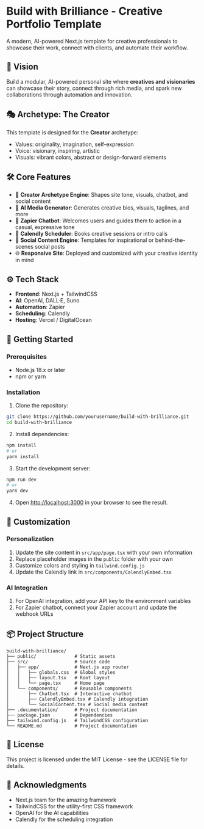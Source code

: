 # Build with Brilliance - Creative Portfolio Template

A modern, AI-powered Next.js template for creative professionals to showcase their work, connect with clients, and automate their workflow.

## 🧠 Vision

Build a modular, AI-powered personal site where **creatives and visionaries** can showcase their story, connect through rich media, and spark new collaborations through automation and innovation.

## 🎭 Archetype: The Creator

This template is designed for the **Creator** archetype:
- Values: originality, imagination, self-expression
- Voice: visionary, inspiring, artistic
- Visuals: vibrant colors, abstract or design-forward elements

## 🛠 Core Features

- 🎨 **Creator Archetype Engine**: Shapes site tone, visuals, chatbot, and social content
- 🧠 **AI Media Generator**: Generates creative bios, visuals, taglines, and more
- 🤖 **Zapier Chatbot**: Welcomes users and guides them to action in a casual, expressive tone
- 📅 **Calendly Scheduler**: Books creative sessions or intro calls
- 📢 **Social Content Engine**: Templates for inspirational or behind-the-scenes social posts
- 🌐 **Responsive Site**: Deployed and customized with your creative identity in mind

## ⚙️ Tech Stack

- **Frontend**: Next.js + TailwindCSS
- **AI**: OpenAI, DALL·E, Suno
- **Automation**: Zapier
- **Scheduling**: Calendly
- **Hosting**: Vercel / DigitalOcean

## 🚀 Getting Started

### Prerequisites

- Node.js 18.x or later
- npm or yarn

### Installation

1. Clone the repository:
```bash
git clone https://github.com/yourusername/build-with-brilliance.git
cd build-with-brilliance
```

2. Install dependencies:
```bash
npm install
# or
yarn install
```

3. Start the development server:
```bash
npm run dev
# or
yarn dev
```

4. Open [http://localhost:3000](http://localhost:3000) in your browser to see the result.

## 🔧 Customization

### Personalization

1. Update the site content in `src/app/page.tsx` with your own information
2. Replace placeholder images in the `public` folder with your own
3. Customize colors and styling in `tailwind.config.js`
4. Update the Calendly link in `src/components/CalendlyEmbed.tsx`

### AI Integration

1. For OpenAI integration, add your API key to the environment variables
2. For Zapier chatbot, connect your Zapier account and update the webhook URLs

## 📦 Project Structure

```
build-with-brilliance/
├── public/              # Static assets
├── src/                 # Source code
│   ├── app/             # Next.js app router
│   │   ├── globals.css  # Global styles
│   │   ├── layout.tsx   # Root layout
│   │   └── page.tsx     # Home page
│   └── components/      # Reusable components
│       ├── Chatbot.tsx  # Interactive chatbot
│       ├── CalendlyEmbed.tsx # Calendly integration
│       └── SocialContent.tsx # Social media content
├── .documentation/      # Project documentation
├── package.json         # Dependencies
├── tailwind.config.js   # TailwindCSS configuration
└── README.md            # Project documentation
```

## 📝 License

This project is licensed under the MIT License - see the LICENSE file for details.

## 🙏 Acknowledgments

- Next.js team for the amazing framework
- TailwindCSS for the utility-first CSS framework
- OpenAI for the AI capabilities
- Calendly for the scheduling integration
